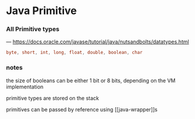 # Java Primitive

### All Primitive types

&mdash; <https://docs.oracle.com/javase/tutorial/java/nutsandbolts/datatypes.html>

```java
byte, short, int, long, float, double, boolean, char
```

### notes

the size of booleans can be either 1 bit or 8 bits, depending on the VM implementation

primitive types are stored on the stack

primitives can be passed by reference using [[java-wrapper]]s
